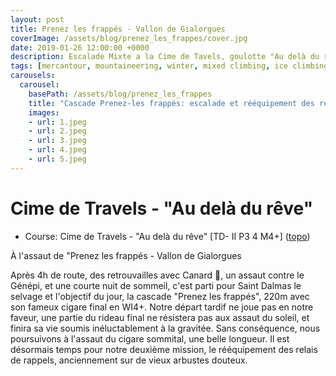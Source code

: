 ```yaml
---
layout: post
title: Prenez les frappés - Vallon de Gialorgues
coverImage: /assets/blog/prenez_les_frappes/cover.jpg
date: 2019-01-26 12:00:00 +0000
description: Escalade Mixte a la Cime de Tavels, goulotte "Au delà du rêve" # Add post description (optional)
tags: [mercantour, mountaineering, winter, mixed climbing, ice climbing, france]
carousels:
  carousel:
    basePath: /assets/blog/prenez_les_frappes
    title: "Cascade Prenez-les frappés: escalade et rééquipement des relais de rappel"
    images:
    - url: 1.jpeg
    - url: 2.jpeg
    - url: 3.jpeg
    - url: 4.jpeg
    - url: 5.jpeg
---
```


# Cime de Travels - "Au delà du rêve"

- Course: Cime de Travels - "Au delà du rêve" [TD- II P3 4 M4+] ([topo](https://www.camptocamp.org/routes/156117/fr/cime-de-tavels-au-dela-du-reve)) 


À l'assaut de "Prenez les frappés - Vallon de Gialorgues

Après 4h de route, des retrouvailles avec Canard 🦆, un assaut contre le Génépi, et une courte nuit de sommeil, c'est parti pour Saint Dalmas le selvage et l'objectif du jour, la cascade "Prenez les frappés", 220m avec son fameux cigare final en WI4+. Notre départ tardif ne joue pas en notre faveur, une partie du rideau final ne résistera pas aux assaut du soleil, et finira sa vie soumis inéluctablement à la gravitée. Sans conséquence, nous poursuivons à l'assaut du cigare sommital, une belle longueur. Il est désormais temps pour notre deuxième mission, le rééquipement des relais de rappels, anciennement sur de vieux arbustes douteux.

<Carousel name="carousel" />
